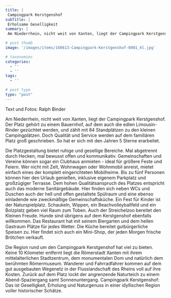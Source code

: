 ```yaml
---
title: |
 Campingpark Kerstgenshof
subTitle: |
 Erholsame Geselligkeit
summary: |
 Am Niederrhein, nicht weit von Xanten, liegt der Campingpark Kerstgenshof. Der Platz gehört zu einem Bauernhof, auf dem auch die edlen Limousin-Rinder gezüchtet werden, und zählt mit 84 Standplätzen zu den kleinen Campingplätzen. Doch Qualität und Service werden auf dem familiären Platz groß geschrieben.

# post thumb
image: '/images/items/160613-Campingpark-Kerstgenshof-0001_kl.jpg'

# taxonomies
categories: 
  - ''
  - ''
tags:
  - ''

# post type
type: "post"
---
```


Text und Fotos: Ralph Binder  

Am Niederrhein, nicht weit von Xanten, liegt der Campingpark Kerstgenshof. Der Platz gehört zu einem Bauernhof, auf dem auch die edlen Limousin-Rinder gezüchtet werden, und zählt mit 84 Standplätzen zu den kleinen Campingplätzen. Doch Qualität und Service werden auf dem familiären Platz groß geschrieben. So hat er sich mit den Jahren 5 Sterne erarbeitet.   

Die Platzgestaltung bietet ruhige und gesellige Bereiche. Mal abgetrennt durch Hecken, mal bewusst offen und kommunikativ. Gemeinschaften und Vereine können sogar ein Clubhaus anmieten - ideal für größere Feste und Feiern. Wer nicht mit Zelt, Wohnwagen oder Wohnmobil anreist, mietet einfach eines der komplett eingerichteten Mobilheime. Bis zu fünf Personen können hier den Urlaub genießen, inklusive eigenem Parkplatz und großzügiger Terrasse. Dem hohen Qualitätsanspruch des Platzes entspricht auch das moderne Sanitärgebäude. Hier finden sich neben WCs und Duschen auch der hell und offen gestaltete Spülraum und eine ebenso einladende wie zweckmäßige Gemeinschaftsküche. Ein Fest für Kinder ist der Naturspielplatz. Schaukeln, Wippen, ein Beachvolleyballfeld und ein Bolzplatz geben viel Raum zum Toben. Auch der Streichelzoo bereitet den Kleinen Freude. Hunde sind übrigens auf dem Kerstgenshof ebenfalls willkommen. Das Restaurant hat mit seinem Biergarten und dem hellen Gastraum Plätze für jedes Wetter. Die Küche bereitet gutbürgerliche Speisen zu. Hier findet sich auch ein Mini-Shop, der jeden Morgen frische Brötchen verkauft.  

Die Region rund um den Campingpark Kerstgenshof hat viel zu bieten. Keine 10 Kilometer entfernt liegt die Römerstadt Xanten mit ihrem mittelalterlichen Stadtzentrum, dem monumentalen Dom und natürlich dem berühmten Römermuseum. Wanderer und Fahrradfahrer kommen auf dem gut ausgebauten Wegenetz in der Flusslandschaft des Rheins voll auf ihre Kosten. Zurück auf dem Platz lockt der angrenzende Naturteich zu einem Abend-Spaziergang samt Sonnenuntergang. Campingpark Kerstgenshof: Das ist Geselligkeit, Erholung und Naturgenuss in einer idyllischen Region voller historischer Schätze.